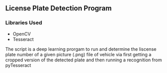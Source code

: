 ## License Plate Detection Program

### Libraries Used 
- OpenCV
- Tesseract

The script is a deep learning prorgam to run and determine the liscense plate number of a given picture (.png) file of vehicle via first getting a cropped version of the detected plate and then running a recognition from pyTesseract
